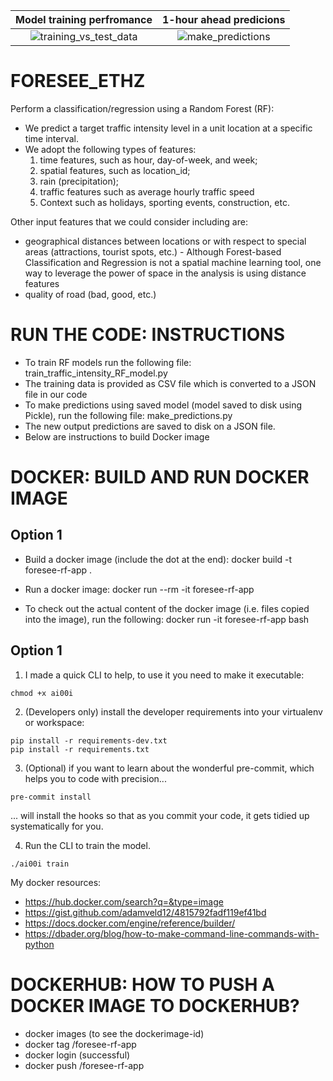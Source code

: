 

Model training perfromance    |  1-hour ahead predicions 
:-------------------------:|:-------------------------:
![training_vs_test_data](https://user-images.githubusercontent.com/16349565/105021136-7dd22000-5a48-11eb-83a3-57ffb2b9101b.png)  | ![make_predictions](https://user-images.githubusercontent.com/16349565/105020775-08fee600-5a48-11eb-8e70-540e4a7c3ad3.png)

# FORESEE_ETHZ
Perform a classification/regression using a Random Forest (RF):
- We predict a target traffic intensity level in a unit location at a specific time interval. 
- We adopt the following types of features: 
  1) time features, such as hour, day-of-week, and week; 
  2) spatial features, such as location_id; 
  3) rain (precipitation); 
  4) traffic features such as average hourly traffic speed
  5) Context such as holidays, sporting events, construction, etc.  

Other input features that we could consider including are:
- geographical distances between locations or with respect to special areas (attractions, tourist spots, etc.) - Although Forest-based Classification and Regression is not a spatial machine learning tool, one way to leverage the power of space in the  analysis is using distance features
- quality of road (bad, good, etc.)

# RUN THE CODE: INSTRUCTIONS
- To train RF models run the following file: train_traffic_intensity_RF_model.py
- The training data is provided as CSV file which is converted to a JSON file in our code
- To make predictions using saved model (model saved to disk using Pickle), run the following file:  make_predictions.py
- The new output predictions are saved to disk on a JSON file.
- Below are instructions to build Docker image

# DOCKER: BUILD AND RUN DOCKER IMAGE
## Option 1
- Build a docker image (include the dot at the end): docker build -t foresee-rf-app .

- Run a docker image: docker run --rm -it foresee-rf-app

- To check out the actual content of the docker image (i.e. files copied into the image), run the following: docker run -it foresee-rf-app bash


## Option 1

1. I made a quick CLI to help, to use it you need to make it executable:
```
chmod +x ai00i
```

2. (Developers only) install the developer requirements into your virtualenv or workspace:
```
pip install -r requirements-dev.txt
pip install -r requirements.txt
```

3. (Optional) if you want to learn about the wonderful pre-commit, which helps you to code with precision...
```
pre-commit install
```
... will install the hooks so that as you commit your code, it gets tidied up systematically for you.

4. Run the CLI to train the model.
```
./ai00i train
```


My docker resources:
- https://hub.docker.com/search?q=&type=image
- https://gist.github.com/adamveld12/4815792fadf119ef41bd
- https://docs.docker.com/engine/reference/builder/
- https://dbader.org/blog/how-to-make-command-line-commands-with-python

# DOCKERHUB: HOW TO PUSH A DOCKER IMAGE TO DOCKERHUB?
- docker images (to see the dockerimage-id)
- docker tag <dockerimage-id> <dockerhub-user-id>/foresee-rf-app
- docker login (successful)
- docker push <dockerhub-id>/foresee-rf-app



